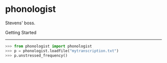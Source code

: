 phonologist
===========

Stevens' boss.


Getting Started
_______________

```python
>>> from phonologist import phonologist
>>> p = phonologist.loadfile("mytranscription.txt")
>>> p.unstressed_frequency()
```
